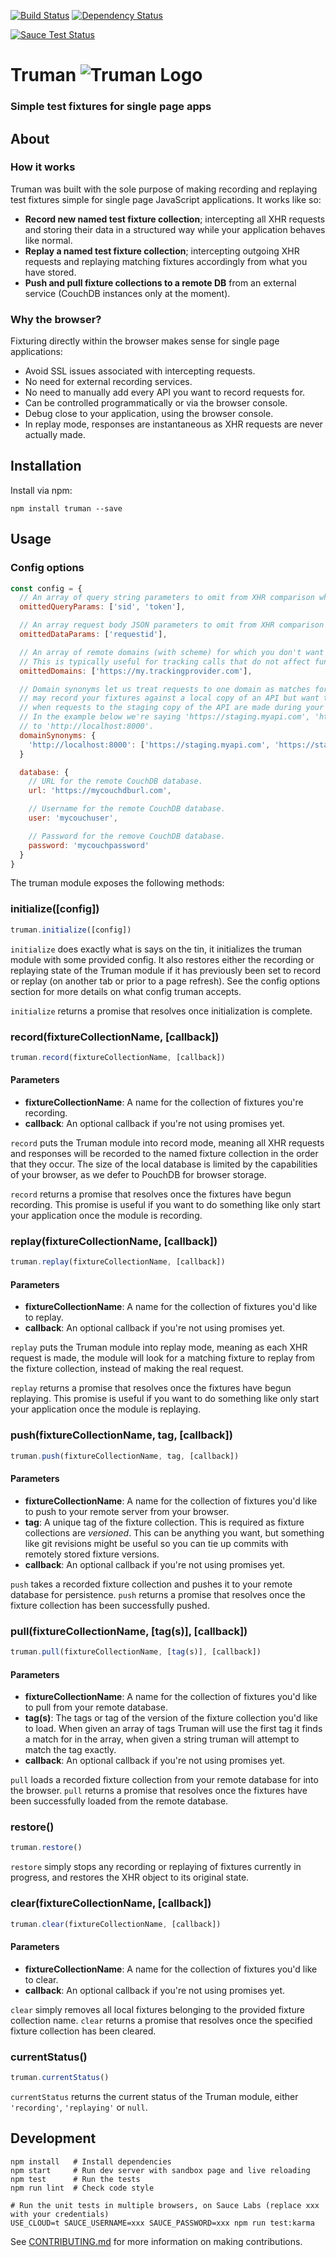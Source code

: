 [![Build Status](https://travis-ci.org/holidayextras/truman.png)](https://travis-ci.org/holidayextras/truman) [![Dependency Status](https://david-dm.org/holidayextras/truman.png)](https://david-dm.org/holidayextras/truman)

[![Sauce Test Status](https://saucelabs.com/browser-matrix/michaelcarter.svg)](https://saucelabs.com/u/michaelcarter)


# Truman ![Truman Logo](http://i.imgur.com/BkGRQbp.png)

### Simple test fixtures for single page apps

## About

### How it works
Truman was built with the sole purpose of making recording and replaying test fixtures simple for single page JavaScript applications. It works like so:

 - **Record new named test fixture collection**; intercepting all XHR requests and storing their data in a structured way while your application behaves like normal.
 - **Replay a named test fixture collection**; intercepting outgoing XHR requests and replaying matching fixtures accordingly from what you have stored.
 - **Push and pull fixture collections to a remote DB** from an external service (CouchDB instances only at the moment).

### Why the browser?
Fixturing directly within the browser makes sense for single page applications:

 - Avoid SSL issues associated with intercepting requests.
 - No need for external recording services.
 - No need to manually add every API you want to record requests for.
 - Can be controlled programmatically or via the browser console.
 - Debug close to your application, using the browser console.
 - In replay mode, responses are instantaneous as XHR requests are never actually made.

## Installation
Install via npm:

```
npm install truman --save
```

## Usage

### Config options

```javascript
const config = {
  // An array of query string parameters to omit from XHR comparison when matching fixtures.
  omittedQueryParams: ['sid', 'token'],

  // An array request body JSON parameters to omit from XHR comparison when matching fixtures.
  omittedDataParams: ['requestid'],

  // An array of remote domains (with scheme) for which you don't want to store or replay fixtures
  // This is typically useful for tracking calls that do not affect functionality of your app.
  omittedDomains: ['https://my.trackingprovider.com'],

  // Domain synonyms let us treat requests to one domain as matches for requests to another. For example, you
  // may record your fixtures against a local copy of an API but want to make sure those fixtures are replayed
  // when requests to the staging copy of the API are made during your test run. Domain synonyms do just that.
  // In the example below we're saying 'https://staging.myapi.com', 'https://staging2.myapi.com' are synonymous
  // to 'http://localhost:8000'.
  domainSynonyms: {
    'http://localhost:8000': ['https://staging.myapi.com', 'https://staging2.myapi.com']
  }

  database: {
    // URL for the remote CouchDB database.
    url: 'https://mycouchdburl.com',

    // Username for the remote CouchDB database.
    user: 'mycouchuser',

    // Password for the remove CouchDB database.
    password: 'mycouchpassword'
  }
}
```

The truman module exposes the following methods:

### initialize([config])

```javascript
truman.initialize([config])
```

`initialize` does exactly what is says on the tin, it initializes the truman module with some provided config. It also restores either the recording or replaying state of the Truman module if it has previously been set to record or replay (on another tab or prior to a page refresh). See the config options section for more details on what config truman accepts.

`initialize` returns a promise that resolves once initialization is complete.

### record(fixtureCollectionName, [callback])
```javascript
truman.record(fixtureCollectionName, [callback])
```
#### Parameters
 - **fixtureCollectionName**: A name for the collection of fixtures you're recording.
 - **callback**: An optional callback if you're not using promises yet.

`record` puts the Truman module into record mode, meaning all XHR requests and responses will be recorded to the named fixture collection in the order that they occur. The size of the local database is limited by the capabilities of your browser, as we defer to PouchDB for browser storage.

`record` returns a promise that resolves once the fixtures have begun recording. This promise is useful if you want to do something like only start your application once the module is recording.

### replay(fixtureCollectionName, [callback])
```javascript
truman.replay(fixtureCollectionName, [callback])
```

#### Parameters
- **fixtureCollectionName**: A name for the collection of fixtures you'd like to replay.
- **callback**: An optional callback if you're not using promises yet.

`replay` puts the Truman module into replay mode, meaning as each XHR request is made, the module will look for a matching fixture to replay from the fixture collection, instead of making the real request.

`replay` returns a promise that resolves once the fixtures have begun replaying. This promise is useful if you want to do something like only start your application once the module is replaying.

### push(fixtureCollectionName, tag, [callback])

```javascript
truman.push(fixtureCollectionName, tag, [callback])
```

#### Parameters
- **fixtureCollectionName**: A name for the collection of fixtures you'd like to push to your remote server from your browser.
- **tag**: A unique tag of the fixture collection. This is required as fixture collections are *versioned*. This can be anything you want, but something like git revisions might be useful so you can tie up commits with remotely stored fixture versions.
- **callback**: An optional callback if you're not using promises yet.

`push` takes a recorded fixture collection and pushes it to your remote database for persistence. `push` returns a promise that resolves once the fixture collection has been successfully pushed.

### pull(fixtureCollectionName, [tag(s)], [callback])

```javascript
truman.pull(fixtureCollectionName, [tag(s)], [callback])
```

#### Parameters
- **fixtureCollectionName**: A name for the collection of fixtures you'd like to pull from your remote database.
- **tag(s)**: The tags or tag of the version of the fixture collection you'd like to load. When given an array of tags Truman will use the first tag it finds a match for in the array, when given a string truman will attempt to match the tag exactly.
- **callback**: An optional callback if you're not using promises yet.

`pull` loads a recorded fixture collection from your remote database for into the browser. `pull` returns a promise that resolves once the fixtures have been successfully loaded from the remote database.

### restore()

```javascript
truman.restore()
```

`restore` simply stops any recording or replaying of fixtures currently in progress, and restores the XHR object to its original state.


### clear(fixtureCollectionName, [callback])

```javascript
truman.clear(fixtureCollectionName, [callback])
```
#### Parameters
- **fixtureCollectionName**: A name for the collection of fixtures you'd like to clear.
- **callback**: An optional callback if you're not using promises yet.

`clear` simply removes all local fixtures belonging to the provided fixture collection name. `clear` returns a promise that resolves once the specified fixture collection has been cleared.


### currentStatus()

```javascript
truman.currentStatus()
```

`currentStatus` returns the current status of the Truman module, either `'recording'`, `'replaying'` or `null`.

## Development

```
npm install   # Install dependencies
npm start     # Run dev server with sandbox page and live reloading
npm test      # Run the tests
npm run lint  # Check code style

# Run the unit tests in multiple browsers, on Sauce Labs (replace xxx with your credentials)
USE_CLOUD=t SAUCE_USERNAME=xxx SAUCE_PASSWORD=xxx npm run test:karma
```

See [CONTRIBUTING.md](CONTRIBUTING.md) for more information on making contributions.

